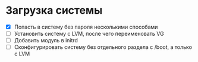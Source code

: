 # Загрузка системы 

- [x] Попасть в систему без пароля несколькими способами
- [ ] Установить систему с LVM, после чего переименовать VG
- [ ] Добавить модуль в initrd
- [ ] Сконфигурировать систему без отдельного раздела с /boot, а только с LVM
